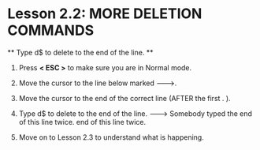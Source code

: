 # Lesson 2.2: MORE DELETION COMMANDS

** Type  d$  to delete to the end of the line. **

1. Press  **< ESC >**  to make sure you are in Normal mode.

2. Move the cursor to the line below marked --->.

3. Move the cursor to the end of the correct line (AFTER the first . ).

4. Type    d$    to delete to the end of the line.
---> Somebody typed the end of this line twice. end of this line twice.

5. Move on to Lesson 2.3 to understand what is happening.
